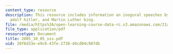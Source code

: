 ```yaml
---
content_type: resource
description: This resource includes information on inogural speeches by John kennedy,
  adolf hitler, and Martin Luther king.
file: /media/https%3A/open-learning-course-data-rc.s3.amazonaws.com/21a-245j-power-interpersonal-organizational-and-global-dimensions-fall-2005/20f6d33ee9c643fe2738d4cd04c987db_2005_10_05_sss.pdf
file_type: application/pdf
resourcetype: Document
title: 2005_10_05_sss.pdf
uid: 20f6d33e-e9c6-43fe-2738-d4cd04c987db
---
```

